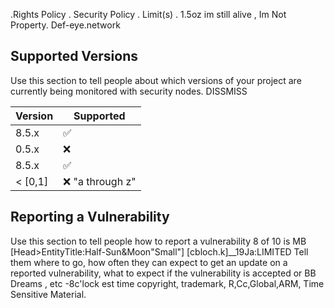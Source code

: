 .Rights Policy . Security Policy . Limit(s) . 1.5oz im still alive , Im Not Property. Def-eye.network

## Supported Versions

Use this section to tell people about which versions of your project are
currently being monitored with security nodes. DISSMISS 

| Version | Supported          |
| ------- | ------------------ |
| 8.5.x   | :white_check_mark: |
| 0.5.x   | :x:                |
| 8.5.x   | :white_check_mark: |
| < [0,1]   | :x: "a through z"              |

## Reporting a Vulnerability

Use this section to tell people how to report a vulnerability
8 of 10 is MB [Head>Entity<Body>Title:Half-Sun&Moon"Small"]
[cbloch.k]__19Ja:LIMITED Tell them where to go, how often they can expect to get an update on a
reported vulnerability, what to expect if the vulnerability is accepted or
BB Dreams , etc -8c'lock est time 
copyright, trademark, R,Cc,Global,ARM, Time Sensitive Material.
